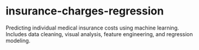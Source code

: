 # insurance-charges-regression
Predicting individual medical insurance costs using machine learning. Includes data cleaning, visual analysis, feature engineering, and regression modeling.
